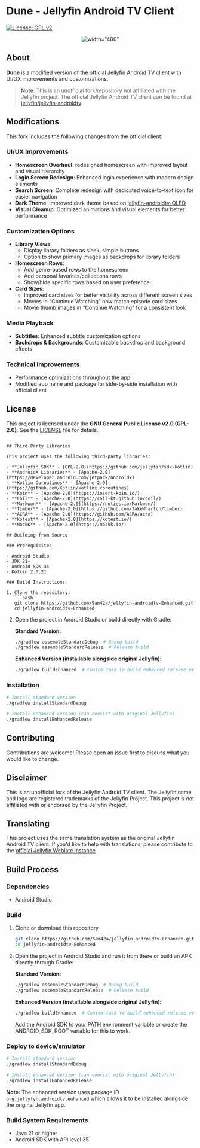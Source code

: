 
# Dune -  Jellyfin Android TV Client


[![License: GPL v2](https://img.shields.io/badge/License-GPL_v2-blue.svg)](https://www.gnu.org/licenses/old-licenses/gpl-2.0.en.html)

<p align="center">
  <img src="https://i.imgur.com/qc4bNya.png](https://imgur.com/qc4bNya)?sanitize=true" alt=width="400">
</p>




## About

**Dune** is a modified version of the official [Jellyfin](https://jellyfin.org/) Android TV client with UI/UX improvements and customizations.

> **Note**: This is an unofficial fork/repository not affiliated with the Jellyfin project. The official Jellyfin Android TV client can be found at [jellyfin/jellyfin-androidtv](https://github.com/jellyfin/jellyfin-androidtv).

## Modifications

This fork includes the following changes from the official client:

### UI/UX Improvements
- **Homescreen Overhaul**: redesigned homescreen with improved layout and visual hierarchy
- **Login Screen Redesign**: Enhanced login experience with modern design elements
- **Search Screen**: Complete redesign with dedicated voice-to-text icon for easier navigation
- **Dark Theme**: Improved dark theme based on [jellyfin-androidtv-OLED](https://github.com/LitCastVlog/jellyfin-androidtv-OLED)
- **Visual Cleanup**: Optimized animations and visual elements for better performance

### Customization Options
- **Library Views**:
  - Display library folders as sleek, simple buttons
  - Option to show primary images as backdrops for library folders
- **Homescreen Rows**:
  - Add genre-based rows to the homescreen
  - Add personal favorites/collections rows
  - Show/hide specific rows based on user preference
- **Card Sizes**:
  - Improved card sizes for better visibility across different screen sizes
  - Movies in "Continue Watching" now match episode card sizes
  - Movie thumb images in "Continue Watching" for a consistent look

### Media Playback
- **Subtitles**: Enhanced subtitle customization options
- **Backdrops & Backgrounds**: Customizable backdrop and background effects

### Technical Improvements
- Performance optimizations throughout the app
- Modified app name and package for side-by-side installation with official client

## License

This project is licensed under the **GNU General Public License v2.0 (GPL-2.0)**. See the [LICENSE](LICENSE) file for details.

```

## Third-Party Libraries

This project uses the following third-party libraries:

- **Jellyfin SDK** - [GPL-2.0](https://github.com/jellyfin/sdk-kotlin)
- **AndroidX Libraries** - [Apache-2.0](https://developer.android.com/jetpack/androidx)
- **Kotlin Coroutines** - [Apache-2.0](https://github.com/Kotlin/kotlinx.coroutines)
- **Koin** - [Apache-2.0](https://insert-koin.io/)
- **Coil** - [Apache-2.0](https://coil-kt.github.io/coil/)
- **Markwon** - [Apache-2.0](https://noties.io/Markwon/)
- **Timber** - [Apache-2.0](https://github.com/JakeWharton/timber)
- **ACRA** - [Apache-2.0](https://github.com/ACRA/acra)
- **Kotest** - [Apache-2.0](https://kotest.io/)
- **MockK** - [Apache-2.0](https://mockk.io/)

## Building from Source

### Prerequisites

- Android Studio
- JDK 21+
- Android SDK 35
- Kotlin 2.0.21

### Build Instructions

1. Clone the repository:
   ```bash
   git clone https://github.com/Sam42a/jellyfin-androidtv-Enhanced.git
   cd jellyfin-androidtv-Enhanced
   ```

2. Open the project in Android Studio or build directly with Gradle:

   **Standard Version:**
   ```bash
   ./gradlew assembleStandardDebug  # Debug build
   ./gradlew assembleStandardRelease  # Release build
   ```
   
   **Enhanced Version (installable alongside original Jellyfin):**
   ```bash
   ./gradlew buildEnhanced  # Custom task to build enhanced release version
   ```

### Installation

```bash
# Install standard version
./gradlew installStandardDebug

# Install enhanced version (can coexist with original Jellyfin)
./gradlew installEnhancedRelease
```

## Contributing

Contributions are welcome! Please open an issue first to discuss what you would like to change.

## Disclaimer

This is an unofficial fork of the Jellyfin Android TV client. The Jellyfin name and logo are registered trademarks of the Jellyfin Project. This project is not affiliated with or endorsed by the Jellyfin Project.

## Translating

This project uses the same translation system as the original Jellyfin Android TV client. If you'd like to help with translations, please contribute to the [official Jellyfin Weblate instance](https://translate.jellyfin.org/projects/jellyfin-android/jellyfin-androidtv).

## Build Process

### Dependencies

- Android Studio

### Build

1. Clone or download this repository

   ```sh
   git clone https://github.com/Sam42a/jellyfin-androidtv-Enhanced.git
   cd jellyfin-androidtv-Enhanced
   ```

2. Open the project in Android Studio and run it from there or build an APK directly through Gradle:

   **Standard Version:**
   ```sh
   ./gradlew assembleStandardDebug  # Debug build
   ./gradlew assembleStandardRelease  # Release build
   ```
   
   **Enhanced Version (installable alongside original Jellyfin):**
   ```sh
   ./gradlew buildEnhanced  # Custom task to build enhanced release version
   ```
   
   Add the Android SDK to your PATH environment variable or create the ANDROID_SDK_ROOT variable for
   this to work.

### Deploy to device/emulator

   ```sh
   # Install standard version
   ./gradlew installStandardDebug
   
   # Install enhanced version (can coexist with original Jellyfin)
   ./gradlew installEnhancedRelease
   ```

**Note:** The enhanced version uses package ID `org.jellyfyn.androidtv.enhanced` which allows it to be installed alongside the original Jellyfin app.

### Build System Requirements

- Java 21 or higher
- Android SDK with API level 35
